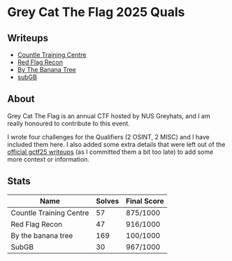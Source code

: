# Grey Cat The Flag 2025 Quals

## Writeups
- [Countle Training Centre](./Countle%20Training%20Centre/)
- [Red Flag Recon](./Red%20Flag%20Recon/)
- [By The Banana Tree](./By%20The%20Banana%20Tree/)
- [subGB](./subGB/)

## About
Grey Cat The Flag is an annual CTF hosted by NUS Greyhats, and I am really honoured to contribute to this event. 

I wrote four challenges for the Qualifiers (2 OSINT, 2 MISC) and I have included them here. I also added some extra details that were left out of the [official gctf25 writeups](https://github.com/NUSGreyhats/greyctf25-challs-public/tree/main/qualifiers) (as I committed them a bit too late) to add some more context or information.

## Stats

| Name | Solves | Final Score |
| ---- | ------ | ----------- |
| Countle Training Centre | 57 | 875/1000 |
| Red Flag Recon | 47 | 916/1000 |
| By the banana tree | 169 | 100/1000 |
| SubGB | 30 | 967/1000 |


